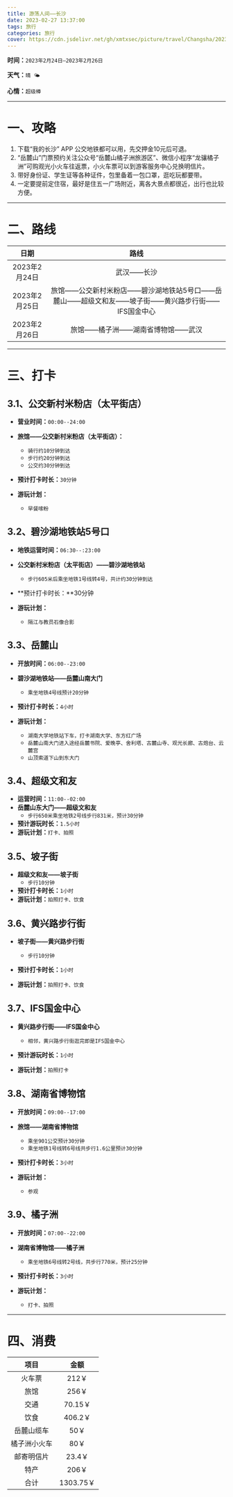 ```yaml
---
title: 游荡人间——长沙
date: 2023-02-27 13:37:00
tags: 旅行
categories: 旅行
cover: https://cdn.jsdelivr.net/gh/xmtxsec/picture/travel/Changsha/202302201342927.jpg
---
```


**时间：**`2023年2月24日—2023年2月26日`

**天气：**`晴 🌤`

**心情：**`超级棒`

------



# 一、攻略

1. 下载“我的长沙” APP 公交地铁都可以用，先交押金10元后可退。
2. “岳麓山”门票预约关注公众号“岳麓山橘子洲旅游区”、微信小程序“龙骧橘子洲”可购观光小火车往返票，小火车票可以到游客服务中心兑换明信片。
3. 带好身份证、学生证等各种证件，包里备着一包口罩，逛吃玩都要带。
4. 一定要提前定住宿，最好是住五一广场附近，离各大景点都很近，出行也比较方便。

------



# 二、路线

|     日期      |                             路线                             |
| :-----------: | :----------------------------------------------------------: |
| 2023年2月24日 |                          武汉——长沙                          |
| 2023年2月25日 | 旅馆——公交新村米粉店——碧沙湖地铁站5号口——岳麓山——超级文和友——坡子街——黄兴路步行街——IFS国金中心 |
| 2023年2月26日 |               旅馆——橘子洲——湖南省博物馆——武汉               |

------



# 三、打卡

## 3.1、公交新村米粉店（太平街店）

- **营业时间：**`00:00--24:00`

- **旅馆——公交新村米粉店（太平街店）：**
  - `骑行约10分钟到达`
  - `步行约20分钟到达`
  - `公交约30分钟到达`

- **预计打卡时长：**`30分钟`

- **游玩计划：**
  - `早餐嗦粉`







## 3.2、碧沙湖地铁站5号口

- **地铁运营时间：**`06:30--:23:00`

- **公交新村米粉店（太平街店）——碧沙湖地铁站**
  - `步行605米后乘坐地铁1号线转4号，共计约30分钟到达`

- **预计打卡时长：**30分钟
- **游玩计划：**
  - `隔江与教员石像合影`





## 3.3、岳麓山

- **开放时间：**`06:00--23:00`

- **碧沙湖地铁站——岳麓山南大门**
  - `乘坐地铁4号线预计20分钟`

- **预计打卡时长：**`4小时`
- **游玩计划：**
  - `湖南大学地铁站下车，打卡湖南大学、东方红广场`
  - `岳麓山南大门进入途经岳麓书院、爱晚亭、舍利塔、古麓山寺、观光长廊、古炮台、云麓宫`
  - `山顶索道下山到东大门`



## 3.4、超级文和友

- **运营时间：**`11:00--02:00`
- **岳麓山东大门——超级文和友**
  - `步行650米乘坐地铁2号线步行831米，预计30分钟`
- **预计游玩时长：**`1.5小时`
- **游玩计划：**`打卡、拍照`



## 3.5、坡子街

- **超级文和友——坡子街**
  - `步行10分钟`
- **预计打卡时长：**`1小时`
- **游玩计划：**`拍照打卡、饮食`



## 3.6、黄兴路步行街

- **坡子街——黄兴路步行街**
  - `步行10分钟`

- **预计打卡时长：**`1小时`
- **游玩计划：**`拍照打卡、饮食`



## 3.7、IFS国金中心

- **黄兴路步行街——IFS国金中心**
  - `相邻，黄兴路步行街逛完即是IFS国金中心`

- **预计游玩时长：**`1小时`
- **游玩计划：**`拍照打卡`



## 3.8、湖南省博物馆

- **开放时间：**`09:00--17:00`
- **旅馆——湖南省博物馆**
  - `乘坐901公交预计30分钟`
  - `乘坐地铁1号线转6号线共步行1.6公里预计30分钟`

- **预计打卡时长：**`3小时`

- **游玩计划：**
  - `参观`



## 3.9、橘子洲

- **开放时间：**`07:00--22:00`
- **湖南省博物馆——橘子洲**
  - `乘坐地铁6号线转2号线，共步行770米，预计25分钟`

- **预计打卡时长：**`3小时`

- **游玩计划：**
  - `打卡、拍照`

------



# 四、消费

|     项目     |   金额    |
| :----------: | :-------: |
|    火车票    |   212￥   |
|     旅馆     |   256￥   |
|     交通     |  70.15￥  |
|     饮食     |  406.2￥  |
|  岳麓山缆车  |   50￥    |
| 橘子洲小火车 |   80￥    |
|  邮寄明信片  |  23.4￥   |
|     特产     |   206￥   |
|     合计     | 1303.75￥ |





